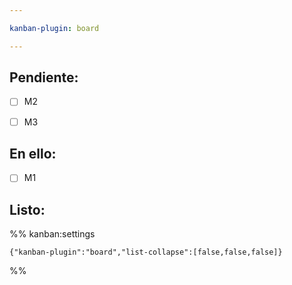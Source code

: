 ```yaml
---

kanban-plugin: board

---
```


## Pendiente:

- [ ] M2
- [ ] M3


## En ello:

- [ ] M1


## Listo:





%% kanban:settings
```
{"kanban-plugin":"board","list-collapse":[false,false,false]}
```
%%
